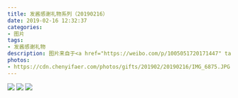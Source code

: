 ```yaml
---
title: 发酱感谢礼物系列（20190216）
date: 2019-02-16 12:32:37
categories:
- 图片
tags:
- 发酱感谢礼物
description: 图片来自于<a href="https://weibo.com/p/1005051720171447" target="_blank">quanmmmmm</a><br/>“谢谢西瓜视频的围巾（是围巾吧？）红得好正～” ​​​ ​​​
photos: 
- https://cdn.chenyifaer.com/photos/gifts/201902/20190216/IMG_6875.JPG
---
```


![](https://cdn.chenyifaer.com/photos/gifts/201902/20190216/IMG_6876.JPG)
![](https://cdn.chenyifaer.com/photos/gifts/201902/20190216/IMG_6877.JPG)
![](https://cdn.chenyifaer.com/photos/gifts/201902/20190216/IMG_6878.JPG)
